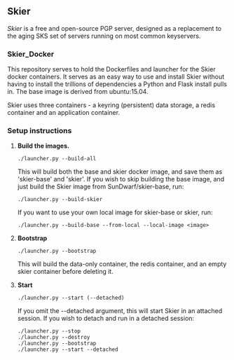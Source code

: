 ## Skier

*Skier* is a free and open-source PGP server, designed as a replacement to the aging SKS set of servers running on most common keyservers.

### Skier_Docker

This repository serves to hold the Dockerfiles and launcher for the Skier docker containers. It serves as an easy way to use and install Skier without having to install the trillions of dependencies a Python and Flask install pulls in.
The base image is derived from ubuntu:15.04.

Skier uses three containers - a keyring (persistent) data storage, a redis container and an application container.

### Setup instructions

1. **Build the images.**
    
   ``./launcher.py --build-all``
   
   This will build both the base and skier docker image, and save them as 'skier-base' and 'skier'.
   If you wish to skip building the base image, and just build the Skier image from SunDwarf/skier-base, run:
   
   `./launcher.py --build-skier`
   
   If you want to use your own local image for skier-base or skier, run:
   
   `./launcher.py --build-base --from-local --local-image <image>`
    
1. **Bootstrap**

    `./launcher.py --bootstrap`
    
    This will build the data-only container, the redis container, and an empty skier container before deleting it.
    
1. **Start**

    `./launcher.py --start (--detached)`
    
    If you omit the --detached argument, this will start Skier in an attached session. If you wish to detach and run in a detached session:
    
    ```
    ./launcher.py --stop
    ./launcher.py --destroy
    ./launcher.py --bootstrap
    ./launcher.py --start --detached
    ```
    

    
    